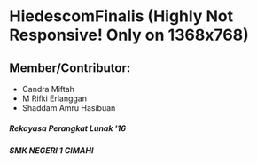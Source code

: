 # HiedescomFinalis (Highly Not Responsive! Only on 1368x768)
## Member/Contributor:
- Candra Miftah
- M Rifki Erlanggan
- Shaddam Amru Hasibuan

##### Rekayasa Perangkat Lunak '16
##### SMK NEGERI 1 CIMAHI
